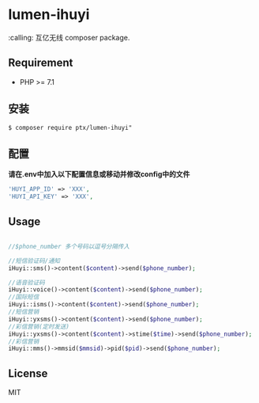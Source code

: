 # lumen-ihuyi

<p>:calling: 互亿无线 composer package.</p>

## Requirement

- PHP >= 7.1

## 安装

```shell
$ composer require ptx/lumen-ihuyi"
```

## 配置

**请在.env中加入以下配置信息或移动并修改config中的文件**

```PHP
'HUYI_APP_ID' => 'XXX',
'HUYI_API_KEY' => 'XXX',
```

## Usage

```php

//$phone_number 多个号码以逗号分隔传入

//短信验证码/通知
iHuyi::sms()->content($content)->send($phone_number);

//语音验证码
iHuyi::voice()->content($content)->send($phone_number);
//国际短信
iHuyi::isms()->content($content)->send($phone_number);
//短信营销
iHuyi::yxsms()->content($content)->send($phone_number);
//彩信营销(定时发送) 
iHuyi::yxsms()->content($content)->stime($time)->send($phone_number);
//彩信营销
iHuyi::mms()->mmsid($mmsid)->pid($pid)->send($phone_number);
```
## License

MIT
